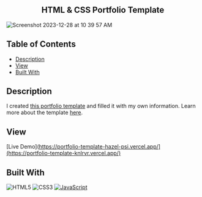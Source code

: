 <h2 align="center">HTML & CSS Portfolio Template</h2>

![Screenshot 2023-12-28 at 10 39 57 AM](https://github.com/knlrvr/portfolio-template-filled/assets/91632194/ca1fba57-f2ad-441b-b916-8a3f13563e88)

## Table of Contents
- [Description](#description)
- [View ](#view)
- [Built With](#built-with)

<a name="description"></a>
## Description
I created [this portfolio template](https://portfolio-template-hazel-psi.vercel.app/) and filled it with my own information. Learn more about the template [here](https://github.com/knlrvr/portfolio-template).

<a name="view"></a>
## View 
[Live Demo](https://portfolio-template-hazel-psi.vercel.app/](https://portfolio-template-knlrvr.vercel.app/)

<a name="built-with"></a>
## Built With
![HTML5](https://img.shields.io/badge/html5-%23E34F26.svg?style=for-the-badge&logo=html5&logoColor=white) ![CSS3](https://img.shields.io/badge/css3-%231572B6.svg?style=for-the-badge&logo=css3&logoColor=white) [![JavaScript](https://img.shields.io/badge/javascript-%23323330.svg?style=for-the-badge&logo=javascript&logoColor=%23F7DF1E)](https://developer.mozilla.org/en-US/docs/Web/JavaScript) 
